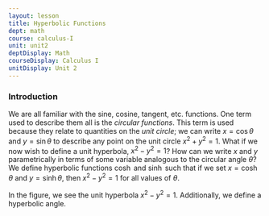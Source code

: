 ```yaml
---
layout: lesson
title: Hyperbolic Functions
dept: math
course: calculus-I
unit: unit2
deptDisplay: Math
courseDisplay: Calculus I
unitDisplay: Unit 2
---
```


### Introduction
We are all familiar with the sine, cosine, tangent, etc. functions. One term used to describe them all is the *circular functions*. This term is used because they relate to quantities on the *unit circle*; we can write $x = \cos\theta$ and $y = \sin\theta$ to describe any point on the unit circle $x^2+y^2 = 1$. What if we now wish to define a unit hyperbola, $x^2 - y^2 = 1$? How can we write $x$ and $y$ parametrically in terms of some variable analogous to the circular angle $\theta$? We define hyperbolic functions $\cosh$ and $\sinh$ such that if we set $x = \cosh \theta$ and $y = \sinh\theta$, then $x^2 - y^2 = 1$ for all values of $\theta$. 

In the figure, we see the unit hyperbola $x^2 - y^2 = 1$. Additionally, we define a hyperbolic angle. 




